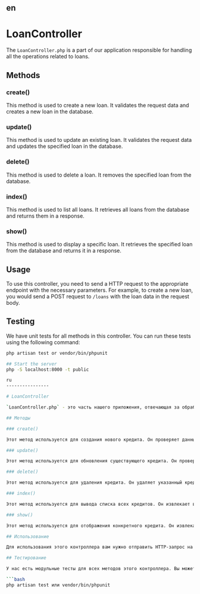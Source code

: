 en
-----------
# LoanController

The `LoanController.php` is a part of our application responsible for handling all the operations related to loans.

## Methods

### create()

This method is used to create a new loan. It validates the request data and creates a new loan in the database.

### update()

This method is used to update an existing loan. It validates the request data and updates the specified loan in the database.

### delete()

This method is used to delete a loan. It removes the specified loan from the database.

### index()

This method is used to list all loans. It retrieves all loans from the database and returns them in a response.

### show()

This method is used to display a specific loan. It retrieves the specified loan from the database and returns it in a response.

## Usage

To use this controller, you need to send a HTTP request to the appropriate endpoint with the necessary parameters. For example, to create a new loan, you would send a POST request to `/loans` with the loan data in the request body.

## Testing

We have unit tests for all methods in this controller. You can run these tests using the following command:

```bash
php artisan test or vendor/bin/phpunit 

## Start the server 
php -S localhost:8000 -t public

ru
----------------

# LoanController

`LoanController.php` - это часть нашего приложения, отвечающая за обработку всех операций, связанных с кредитами.

## Методы

### create()

Этот метод используется для создания нового кредита. Он проверяет данные запроса и создает новый кредит в базе данных.

### update()

Этот метод используется для обновления существующего кредита. Он проверяет данные запроса и обновляет указанный кредит в базе данных.

### delete()

Этот метод используется для удаления кредита. Он удаляет указанный кредит из базы данных.

### index()

Этот метод используется для вывода списка всех кредитов. Он извлекает все кредиты из базы данных и возвращает их в ответе.

### show()

Этот метод используется для отображения конкретного кредита. Он извлекает указанный кредит из базы данных и возвращает его в ответе.

## Использование

Для использования этого контроллера вам нужно отправить HTTP-запрос на соответствующий конечный точке с необходимыми параметрами. Например, чтобы создать новый кредит, вы должны отправить POST-запрос на `/loans` с данными кредита в теле запроса.

## Тестирование

У нас есть модульные тесты для всех методов этого контроллера. Вы можете запустить эти тесты с помощью следующей команды:

```bash
php artisan test или vendor/bin/phpunit